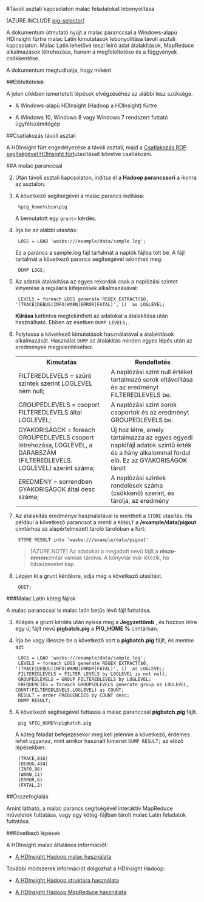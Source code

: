 <properties
   pageTitle="Távoli asztal HDInsight Hadoop malac használata |} Microsoft Azure"
   description="Megtudhatja, hogy miként malac Latin kimutatások lebonyolítása távoli asztali kapcsolaton HDInsight a Windows-alapú Hadoop fürtre a malac paranccsal."
   services="hdinsight"
   documentationCenter=""
   authors="Blackmist"
   manager="jhubbard"
   editor="cgronlun"
    tags="azure-portal"/>

<tags
   ms.service="hdinsight"
   ms.devlang="na"
   ms.topic="article"
   ms.tgt_pltfrm="na"
   ms.workload="big-data"
   ms.date="10/11/2016"
   ms.author="larryfr"/>

#<a name="run-pig-jobs-from-a-remote-desktop-connection"></a>Távoli asztali kapcsolaton malac feladatokat lebonyolítása

[AZURE.INCLUDE [pig-selector](../../includes/hdinsight-selector-use-pig.md)]

A dokumentum útmutató nyújt a malac paranccsal a Windows-alapú HDInsight fürtre malac Latin kimutatások lebonyolítása távoli asztali kapcsolaton. Malac Latin lehetővé teszi leíró adat átalakítások, MapReduce alkalmazások létrehozása, hanem a megfeleltetése és a függvények csökkentése.

A dokumentum megtudhatja, hogy miként

##<a id="prereq"></a>Előfeltételek

A jelen cikkben ismertetett lépések elvégzéséhez az alábbi lesz szüksége.

* A Windows-alapú HDInsight (Hadoop a HDInsight) fürtre

* A Windows 10, Windows 8 vagy Windows 7 rendszert futtató ügyfélszámítógép

##<a id="connect"></a>Csatlakozás távoli asztali

A HDInsight fürt engedélyezése a távoli asztali, majd a [Csatlakozás RDP segítségével HDInsight fürt](hdinsight-administer-use-management-portal.md#rdp)utasításait követve csatlakozni.

##<a id="pig"></a>A malac paranccsal

2. Után távoli asztali kapcsolaton, indítsa el a **Hadoop parancssori** a ikonra az asztalon.

2. A következő segítségével a malac parancs indítása:

        %pig_home%\bin\pig

    A bemutatott egy `grunt>` kérdés.

3. Írja be az alábbi utasítás:

        LOGS = LOAD 'wasbs:///example/data/sample.log';

    Ez a parancs a sample.log fájl tartalmát a naplók fájlba tölt be. A fájl tartalmát a következő parancs segítségével tekintheti meg:

        DUMP LOGS;

4. Az adatok átalakítása az egyes rekordok csak a naplózási szintet kinyerése a reguláris kifejezések alkalmazásával:

        LEVELS = foreach LOGS generate REGEX_EXTRACT($0, '(TRACE|DEBUG|INFO|WARN|ERROR|FATAL)', 1)  as LOGLEVEL;

    **Kiírása** kattintva megtekintheti az adatokat a átalakítása után használható. Ebben az esetben `DUMP LEVELS;`.

5. Folytassa a következő kimutatások használatával a átalakítások alkalmazását. Használat `DUMP` az átalakítás minden egyes lépés után az eredmények megjelenítéséhez.

    <table>
    <tr>
    <th>Kimutatás</th><th>Rendeltetés</th>
    </tr>
    <tr>
    <td>FILTEREDLEVELS = szűrő szintek szerint LOGLEVEL nem null;</td><td>A naplózási szint null értéket tartalmazó sorok eltávolítása és az eredményt FILTEREDLEVELS be.</td>
    </tr>
    <tr>
    <td>GROUPEDLEVELS = csoport FILTEREDLEVELS által LOGLEVEL;</td><td>A naplózási szint sorok csoportok és az eredményt GROUPEDLEVELS be.</td>
    </tr>
    <tr>
    <td>GYAKORISÁGOK = foreach GROUPEDLEVELS csoport létrehozása, LOGLEVEL, a DARABSZÁM (FILTEREDLEVELS. LOGLEVEL) szerint száma;</td><td>Új hoz létre, amely tartalmazza az egyes egyedi naplófájl adatok szintű érték és a hány alkalommal fordul elő. Ez az GYAKORISÁGOK tárolt</td>
    </tr>
    <tr>
    <td>EREDMÉNY = sorrendben GYAKORISÁGOK által desc száma;</td><td>A naplózási szintek rendelések száma (csökkenő) szerint, és tárolja, az eredmény</td>
    </tr>
    </table>

6. Az átalakítás eredménye használatával is mentheti a `STORE` utasítás. Ha például a következő parancsot a menti a `RESULT` a **/example/data/pigout** címtárhoz az alapértelmezett tároló tárolóban a fürt:

        STORE RESULT into 'wasbs:///example/data/pigout'

    > [AZURE.NOTE] Az adatokat a megadott nevű fájlt a **része-nnnnn**címtár vannak tárolva. A könyvtár már létezik, ha hibaüzenetet kap.

7. Lépjen ki a grunt kérdésre, adja meg a következő utasítást.

        QUIT;

###<a name="pig-latin-batch-files"></a>Malac Latin köteg fájlok

A malac paranccsal is malac latin betűs lévő fájl futtatása.

3. Kilépés a grunt kérdés után nyissa meg a **Jegyzettömb** , és hozzon létre egy új fájlt nevű **pigbatch.pig** a **PIG_HOME %** címtárban.

4. Írja be vagy illessze be a következő sort a **pigbatch.pig** fájlt, és mentse azt:

        LOGS = LOAD 'wasbs:///example/data/sample.log';
        LEVELS = foreach LOGS generate REGEX_EXTRACT($0, '(TRACE|DEBUG|INFO|WARN|ERROR|FATAL)', 1)  as LOGLEVEL;
        FILTEREDLEVELS = FILTER LEVELS by LOGLEVEL is not null;
        GROUPEDLEVELS = GROUP FILTEREDLEVELS by LOGLEVEL;
        FREQUENCIES = foreach GROUPEDLEVELS generate group as LOGLEVEL, COUNT(FILTEREDLEVELS.LOGLEVEL) as COUNT;
        RESULT = order FREQUENCIES by COUNT desc;
        DUMP RESULT;

5. A következő segítségével futtassa a malac paranccsal **pigbatch.pig** fájlt.

        pig %PIG_HOME%\pigbatch.pig

    A köteg feladat befejezésekor meg kell jelennie a következő, érdemes lehet ugyanaz, mint amikor használt kimenet `DUMP RESULT;` az előző lépésekben:

        (TRACE,816)
        (DEBUG,434)
        (INFO,96)
        (WARN,11)
        (ERROR,6)
        (FATAL,2)

##<a id="summary"></a>Összefoglalás

Amint látható, a malac parancs segítségével interaktív MapReduce műveletek futtatása, vagy egy köteg-fájlban tárolt malac Latin feladatok futtatása.

##<a id="nextsteps"></a>Következő lépések

A HDInsight malac általános információt:

* [A HDInsight Hadoop malac használata](hdinsight-use-pig.md)

További módszerek információt dolgozhat a HDInsight Hadoop:

* [A HDInsight Hadoop struktúra használata](hdinsight-use-hive.md)

* [A HDInsight Hadoop MapReduce használata](hdinsight-use-mapreduce.md)
